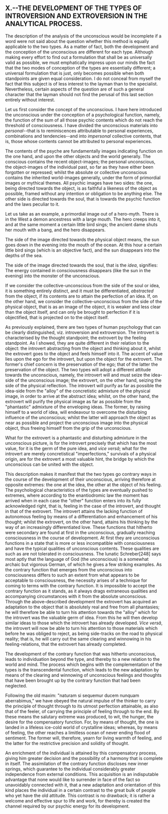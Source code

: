 ## X.--THE DEVELOPMENT OF THE TYPES OF INTROVERSION AND EXTROVERSION IN THE ANALYTICAL PROCESS.

The description of the analysis of the unconscious would be incomplete
if a word were not said about the question whether this method is
equally applicable to the two types. As a matter of fact, both the
development and the conception of the unconscious are different for
each type. Although making every effort to find out a formulation that
shall be as universally valid as possible, we must emphatically impress
upon our minds the fact that the two modes of conception of the types
are essentially different; a universal formulation that is just, only
becomes possible when both standpoints are given equal consideration.
I do not conceal from myself the fact that this subject is of less
interest to the layman than to the specialist. Nevertheless, certain
aspects of the question are of such a general character that the layman
should not find the perusal of this last section entirely without
interest.

Let us first consider the concept of the unconscious. I have here
introduced the unconscious under the conception of a psychological
function, namely, the function of the sum of all those psychic contents
which do not reach the threshold of consciousness. I have divided
the unconscious materials into _personal_--that is to reminiscences
attributable to personal experiences, combinations and tendencies--and
into _impersonal_ collective contents, that is, those whose contents
cannot be attributed to personal experiences.

The contents of the psyche are fundamentally images indicating function
on the one hand, and upon the other objects and the world generally. The
conscious contains the recent object-images; the personal unconscious,
the object-images of the individual past, so far as they have either
been forgotten or repressed; whilst the absolute or collective
unconscious contains the inherited world-images generally, under the
form of primordial images or mythical themes. All psychic images have
two sides: the one, being directed towards the object, is as faithful
a likeness of the object as possible, framed without any intention or
obligation to be anything else. The other side is directed towards the
soul, that is towards the psychic function and the laws peculiar to it.

Let us take as an example, a primordial image out of a hero-myth. There
is in the West a demon ancestress with a large mouth. The hero creeps
into it, and at the same moment a certain little bird sings; the ancient
dame shuts her mouth with a bang, and the hero disappears.

The side of the image directed towards the physical object means, the
sun goes down in the evening into the mouth of the ocean. At this hour
a certain little bird sings (which is an objective fact), and the sun
disappears into the depths of the sea.

The side of the image directed towards the soul, that is the _idea_,
signifies: The energy contained in consciousness disappears (like the
sun in the evening) into the monster of the unconscious.

If we consider the collective-unconscious from the side of the
soul or idea, it is something entirely distinct, and it must be
differentiated, _abstracted_ from the object, if its contents are to
attain the perfection of an idea. If, on the other hand, we consider the
collective-unconscious from the side of the physical object, that is
as an image of the object, it is weaker and less clear than the object
itself, and can only be brought to perfection if it is objectified, that
is projected on to the object itself.

As previously explained, there are two types of human psychology that
can be clearly distinguished, viz. introversion and extroversion. The
introvert is characterised by the thought standpoint; the extrovert
by the feeling standpoint. As I showed, they are quite different in
their relation to the object: the introvert abstracting from the
object and thinking about it, whilst the extrovert goes to the object
and feels himself into it. The accent of value lies upon the ego for
the introvert, but upon the object for the extrovert. The former's
chief concern is the preservation of the ego; that of the latter the
preservation of the object. The two types will adopt a different
attitude towards the unconscious, namely, the introvert will and must
seize the idea-side of the unconscious image; the extrovert, on the
other hand, seizing the side of the physical reflection. The introvert
will purify as far as possible the idea-side from the "alloy" of the
concretistic admixture of the physical image, in order to arrive at the
abstract idea; whilst, on the other hand, the extrovert will purify the
physical image as far as possible from the "phantastic" admixture of the
enveloping ideas. The former, by raising himself to a world of idea,
will endeavour to overcome the disturbing influence of the unconscious;
whilst the latter will approach the object as near as possible and
project the unconscious image into the physical object, thus freeing
himself from the grip of the unconscious.

What for the extrovert is a phantastic and disturbing admixture in the
unconscious picture, is for the introvert precisely that which has the
most value, for it is the germ of the pure idea, and _vice versâ_; what
for the introvert are merely concretistical "imperfections," survivals
of a physical origin, are for the extrovert a most valuable hint, the
bridge by which the unconscious can be united with the object.

This description makes it manifest that the two types go contrary
ways in the course of the development of their unconscious, arriving
therefore at opposite extremes: the one at the idea, the other at the
object of his feeling. The psychological characteristics of the types
are eventually pushed to extremes, where according to the enantiodromic
law the moment has arrived when in each case the "other" function
enters into its fully acknowledged right, that is, feeling in the case
of the introvert, and thought in that of the extrovert. The introvert
attains the lacking function of autonomous feeling by means of a
differentiation and enhancement of his thought; whilst the extrovert,
on the other hand, attains his thinking by the way of an increasingly
differentiated love. These functions that hitherto were secondary are
found at first in the unconscious, gradually reaching consciousness in
the course of development. At first they are unconscious functions in a
state that is more or less incompatible with consciousness and have the
typical qualities of unconscious contents. These qualities are such as
are not tolerated in consciousness. The lunatic Schreber[248] says most
aptly that the language of God (the unconscious) is a somewhat archaic
but vigorous German, of which he gives a few striking examples. As the
contrary function that emerges from the unconscious into consciousness
differs to such an extent from what appears to be acceptable to
consciousness, the necessity arises of a technique for coming to terms
with the contrary function. It is impossible to accept the contrary
function as it stands, as it always drags extraneous qualities and
accompanying circumstances with it from the absolute unconscious.
Through the above-described development the extrovert has acquired an
adaptation to the object that is absolutely real and free from all
phantasies; he will therefore be able to turn his attention towards the
"alloy" which for the introvert was the valuable germ of idea. From this
he will then develop similar ideas to those which the introvert has
already developed. _Vice versâ_, the introvert will now be able to turn
his attention to those materials which before he was obliged to reject,
as being side-tracks on the road to physical reality; that is, he will
carry out the same clearing and winnowing in his feeling-relations, that
the extrovert has already completed.

The development of the contrary function that was hitherto unconscious,
leads to individuation beyond the type, and thereby to a new relation
to the world and mind. The process which begins with the complementation
of the types is the transcendental function, which leads to the new
adaptation by means of the clearing and winnowing of unconscious
feelings and thoughts that have been brought up by the contrary function
that had been neglected.

Following the old maxim: "naturam si sequemur ducem nunquam
aberrabimus," we have obeyed the natural impulse of the thinker to carry
the principle of thought through to its utmost perfection attainable, as
also that of the feeler, of carrying the principle of feeling through
to the end. By these means the salutary extreme was produced, to wit,
the hunger, the desire for the compensatory function. For, by means of
thought, the one is landed in a lifeless ice-cold world of crystalline
ideas; whereas, by means of feeling, the other reaches a limitless
ocean of never ending flood of sentiment. The former will, therefore,
yearn for living warmth of feeling, and the latter for the restrictive
precision and solidity of thought.

An enrichment of the individual is attained by this compensatory
process, giving him greater decision and the possibility of a harmony
that is complete in itself. The assimilation of the contrary function
discloses new inner springs, which guarantee to the individual
considerably greater independence from external conditions. This
acquisition is an indisputable advantage that none would like to
surrender in face of the fact so unavoidably connected with it, that a
new adaptation and orientation of this kind places the individual in
a certain contrast to the great bulk of people who yet have the old
attitude. This contrast is no drawback; it is rather a welcome and
effective spur to life and work, for thereby is created the channel
required by our psychic energy for its development.


